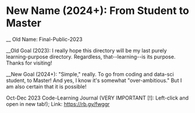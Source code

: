# New Name (2024+): From Student to Master

__ Old Name: Final-Public-2023

__Old Goal (2023):
I really hope this directory will be my last purely learning-purpose directory. Regardless, that--learning--is its purpose. Thanks for visiting!

__New Goal (2024+):
"Simple," really. To go from coding and data-sci student, to Master! And yes, I know it's somewhat "over-ambitious." But I am also certain that it is possible!

Oct-Dec 2023 Code-Learning Journal (VERY IMPORTANT [!]: Left-click and open in new tab!); Link: 
https://rb.gy/fwggr
